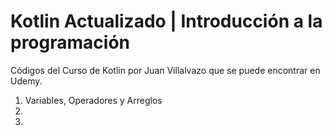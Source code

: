 <h1>Kotlin Actualizado | Introducción a la programación</h1>
<p>Códigos del Curso de Kotlin por Juan Villalvazo que se puede encontrar en Udemy.</p>
<ol>
  <li>Variables, Operadores y Arreglos</li>
  <li></li>
  <li></li>
</ol>
